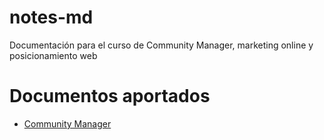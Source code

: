 # notes-md
Documentación para el curso de Community Manager, marketing online y posicionamiento web

# Documentos aportados
- [Community Manager](notes/Community%20Manager.md)
